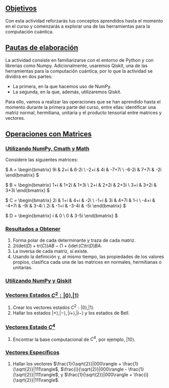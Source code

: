 ## <a id='toc1_1_'></a>[Objetivos](#toc0_)

Con esta actividad reforzarás tus conceptos aprendidos hasta el momento en el curso y comenzarás a explorar una de las herramientas para la computación cuántica.

## <a id='toc1_2_'></a>[Pautas de elaboración](#toc0_)

La actividad consiste en familiarizarse con el entorno de Python y con librerías como Numpy. Adicionalmente, usaremos Qiskit, una de las herramientas para la computación cuántica, por lo que la actividad se dividirá en dos partes:

- La primera, en la que hacemos uso de NumPy.
- La segunda, en la que, además, utilizaremos Qiskit.

Para ello, vamos a realizar las operaciones que se han aprendido hasta el momento durante la primera parte del curso, entre ellas: identificar una matriz normal, hermitiana, unitaria y el producto tensorial entre matrices y vectores.

## <a id='toc1_3_'></a>[Operaciones con Matrices](#toc0_)

### <a id='toc1_3_1_'></a>[Utilizando NumPy, Cmath y Math](#toc0_)

Considere las siguientes matrices:

$ A = \begin{bmatrix} 9i & 2+i & 6-2i \\ -2+i & 4i & -7+7i \\ -6-2i & 7+7i & -2i \end{bmatrix} $

$ B = \begin{bmatrix} 1+i & 1+2i & 1+3i \\ 2+i & 2+2i & 2+3i \\ 3+i & 3+2i & 3+3i \end{bmatrix} $

$ C = \begin{bmatrix} 2i & 1+i & 4+i & -2i 
                 \\ -1+i & 3i & 4+7i & 1-i 
                 \\ -4+i & -4+7i & -9i & 3-4i 
                 \\ 2i & -1+i & -3-4i & -5i \end{bmatrix} $

$ D = \begin{bmatrix} i & 0 \\ 0 & 3-5i \end{bmatrix} $

### <a id='toc1_3_2_'></a>[Resultados a Obtener](#toc0_)

1. Forma polar de cada determinante y traza de cada matriz.
2. $2i(\text{det}(D) + \text{tr}(C))AB - (1+i)\det(C)\text{tr}(D)BA$.
3. La inversa de cada matriz, si existe.
4. Usando la definición y, al mismo tiempo, las propiedades de los valores propios, clasifica cada una de las matrices en normales, hermitianas o unitarias.

### <a id='toc1_3_3_'></a>[Utilizando NumPy y Qiskit](#toc0_)

### <a id='toc1_3_4_'></a>[Vectores Estados $C^2: |0\rangle, |1\rangle$](#toc0_)

1. Crear los vectores estados $C^2: |0\rangle, |1\rangle$.
2. Hallar los estados $|+\rangle, |-\rangle, |i+\rangle, |i-\rangle$ y los estados de Bell.

### <a id='toc1_3_5_'></a>[Vectores Estado $C^4$](#toc0_)

1. Encontrar la base computacional de $C^4$, por ejemplo, $|10\rangle$.

### <a id='toc1_3_6_'></a>[Vectores Específicos](#toc0_)

1. Hallar los vectores $\frac{1}{\sqrt{2}}|000\rangle + \frac{1}{\sqrt{2}}|111\rangle$, $\frac{i}{\sqrt{2}}|000\rangle - \frac{1}{\sqrt{2}}|111\rangle$, y $\frac{1}{\sqrt{2}}|000\rangle + \frac{i}{\sqrt{2}}|111\rangle$.

